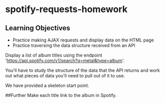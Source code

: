 # spotify-requests-homework

Learning Objectives
-
  - Practice making AJAX requests and display data on the HTML page
  - Practice traversing the data structure received from an API

Display a list of album titles using the endpoint 'https://api.spotify.com/v1/search?q=metal&type=album'. 

You'll have to study the structure of the data that the API returns and work out what pieces of data you'll need to pull out of it to use.

We have provided a skeleton start point.

##Further
Make each title link to the album in Spotify.
